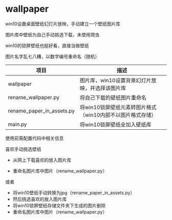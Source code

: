 # wallpaper

win10设置桌面壁纸幻灯片放映，手动建立一个壁纸图片库

图片库中壁纸为自己手动挑选下载，未使用爬虫

win10的锁屏壁纸也挺好看，直接当做壁纸

图片名字乱七八糟，以数字编号重命名（随机）

| 项目                      | 描述                                                       |
| ------------------------- | ---------------------------------------------------------- |
| wallpaper                 | 图片库，win10设置背景幻灯片放映，并选择该图片库            |
| rename_wallpaper.py       | 将自己下载的壁纸图片重命名                                 |
| rename_paper_in_assets.py | 将win10锁屏壁纸元素转图片格式（win10内部不以图片格式存储） |
| main.py                   | 将win10锁屏壁纸全加入壁纸库                                |

使用前需配置代码中相关信息



喜欢手动挑选壁纸

- 从网上下载喜欢的放入图片库

- 重命名图片库中图片（rename_wallpaper.py）

或者

- 将win10壁纸手动转换为jpg（rename_paper_in_assets.py）
- 然后挑选喜欢的放入图片库
- 将win10锁屏壁纸存储文件夹下生成的图片删除
- 重命名图片库中图片（rename_wallpaper.py）